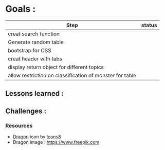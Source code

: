 # Goals :

| Step                                                     | status |
|----------------------------------------------------------|--------|
| creat search function                                    |        |
| Generate random table                                    |        |
| bootstrap for CSS                                        |        |
| creat header with tabs                                   |        |
| display return object for different topics               |        |
| allow restriction on classification of monster for table |        |

## Lessons learned :

## Challenges :



### Resources

* <a target="_blank" href="https://icons8.com/icon/37737/dragon">Dragon</a> icon by <a target="_blank" href="https://icons8.com">Icons8</a>
* Dragon image : https://www.freepik.com
